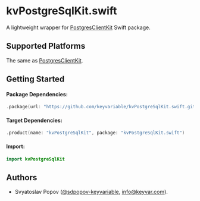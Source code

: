 # kvPostgreSqlKit.swift

A lightweight wrapper for [PostgresClientKit](https://github.com/codewinsdotcom/PostgresClientKit) Swift package.


## Supported Platforms

The same as [PostgresClientKit](https://github.com/codewinsdotcom/PostgresClientKit).


## Getting Started

#### Package Dependencies:
```swift
.package(url: "https://github.com/keyvariable/kvPostgreSqlKit.swift.git", from: "0.3.1")
```
#### Target Dependencies:
```swift
.product(name: "kvPostgreSqlKit", package: "kvPostgreSqlKit.swift")
```
#### Import:
```swift
import kvPostgreSqlKit
```


## Authors

- Svyatoslav Popov ([@sdpopov-keyvariable](https://github.com/sdpopov-keyvariable), [info@keyvar.com](mailto:info@keyvar.com)).
